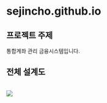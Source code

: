 # sejincho.github.io
## 프로젝트 주제
통합계좌 관리 금융시스템입니다. <br>
## 전체 설계도
<br><img src="https://www.google.com/url?sa=i&url=https%3A%2F%2Ftaegon.kim%2Farchives%2F9658%2Fcomment-page-2&psig=AOvVaw3jxlT4hNDjoj5iKGUxHY9v&ust=1614832018255000&source=images&cd=vfe&ved=0CAIQjRxqFwoTCPCD07Wkk-8CFQAAAAAdAAAAABAD.png"/><br>

